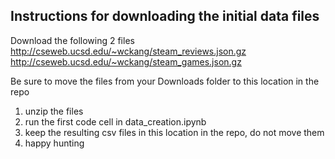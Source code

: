 ## Instructions for downloading the initial data files

Download the following 2 files
http://cseweb.ucsd.edu/~wckang/steam_reviews.json.gz
http://cseweb.ucsd.edu/~wckang/steam_games.json.gz

Be sure to move the files from your Downloads folder to this location in the repo

1) unzip the files
2) run the first code cell in data_creation.ipynb
3) keep the resulting csv files in this location in the repo, do not move them
4) happy hunting
